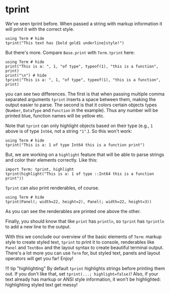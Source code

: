 # tprint 
We've seen tprint before. When passed a string with markup information it will print it with the correct style.

```@example
using Term # hide
tprint("This text has {bold gold1 underline}style!")
```

But there's more. Compare `Base.print` with `Term.tprint` here:
```@example
using Term # hide
print("This is a: ", 1, "of type", typeof(1), "this is a function", print)
print("\n") # hide
tprint("This is a: ", 1, "of type", typeof(1), "this is a function", print)
```

you can see two differences. The first is that when passing multiple comma separated arguments `tprint` inserts a space between them, making the output easier to parse. The second is that it colors certain objects types (`Number`, `DataType` and `Function` in the example). Thus any number will be printed blue, function names will be yellow etc.

Note that `tprint` can only highlight objects based on their type (e.g., `1` above is of type `Int64`, not a string `"1"`.). So this won't work:
```example
using Term # hide
tprint("This is a: 1 of type Int64 this is a function print")
```
But, we are working on a `highlight` feature that will be able to parse strings and color their elements correctly. Like this:
```@example
import Term: tprint, highlight
tprint(highlight("This is a: 1 of type ::Int64 this is a function print"))
```


`Tprint` can also print renderables, of course.
```@example
using Term # hide
tprint(Panel(; width=22, height=2), Panel(; width=22, height=3))
```
As you can see the renderables are printed one above the other. 


Finally, you should know that like `print` has `println`, so `tprint` has `tprintln` to add a new line to the output.

With this we conclude our overview of the basic elements of `Term`: markup style to create styled text, `tprint` to print it to console, renderables like `Panel` and `TextBox` and the layout syntax to create beautiful terminal output. 
There's a lot more you can use `Term` for, but styled text, panels and layout operators will get you far! Enjoy!


!!! tip "highlighting"
    By default `tprint` highlights strings before printing them out. If you don't like that, set `tprint(...; highlight=false)`! Also, if your text already has markup or ANSI style information, it won't be highlighted: highlighting styled text get messy!